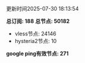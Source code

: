 更新时间2025-07-30 18:13:54

**总订阅: 188**
**总节点: 50182**
- vless节点: 24146
- hysteria2节点: 10

**google ping有效节点: 271**
